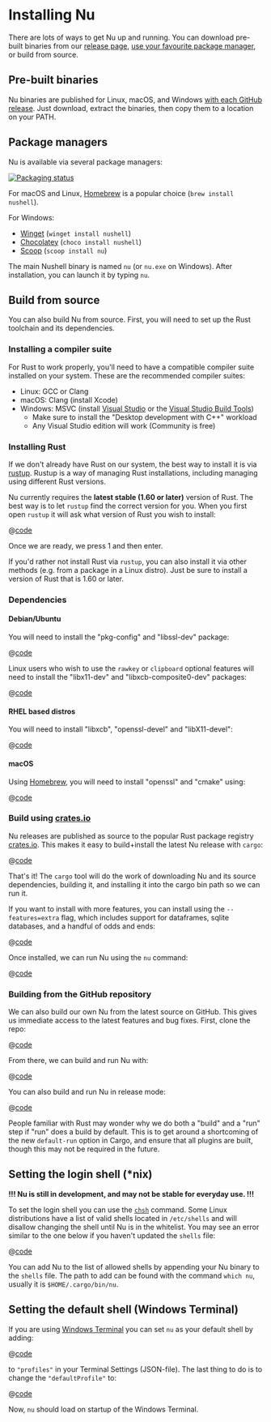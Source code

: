 # Installing Nu

There are lots of ways to get Nu up and running. You can download pre-built binaries from our [release page](https://github.com/nushell/nushell/releases), [use your favourite package manager](https://repology.org/project/nushell/versions), or build from source.

## Pre-built binaries

Nu binaries are published for Linux, macOS, and Windows [with each GitHub release](https://github.com/nushell/nushell/releases). Just download, extract the binaries, then copy them to a location on your PATH.

## Package managers

Nu is available via several package managers:

[![Packaging status](https://repology.org/badge/vertical-allrepos/nushell.svg)](https://repology.org/project/nushell/versions)

For macOS and Linux, [Homebrew](https://brew.sh/) is a popular choice (`brew install nushell`).

For Windows:

- [Winget](https://docs.microsoft.com/en-us/windows/package-manager/winget/) (`winget install nushell`)
- [Chocolatey](https://chocolatey.org/) (`choco install nushell`)
- [Scoop](https://scoop.sh/) (`scoop install nu`)

The main Nushell binary is named `nu` (or `nu.exe` on Windows). After installation, you can launch it by typing `nu`.

## Build from source

You can also build Nu from source. First, you will need to set up the Rust toolchain and its dependencies.

### Installing a compiler suite

For Rust to work properly, you'll need to have a compatible compiler suite installed on your system. These are the recommended compiler suites:

- Linux: GCC or Clang
- macOS: Clang (install Xcode)
- Windows: MSVC (install [Visual Studio](https://visualstudio.microsoft.com/vs/community/) or the [Visual Studio Build Tools](https://visualstudio.microsoft.com/downloads/#build-tools-for-visual-studio-2022))
  - Make sure to install the "Desktop development with C++" workload
  - Any Visual Studio edition will work (Community is free)

### Installing Rust

If we don't already have Rust on our system, the best way to install it is via [rustup](https://rustup.rs/). Rustup is a way of managing Rust installations, including managing using different Rust versions.

Nu currently requires the **latest stable (1.60 or later)** version of Rust. The best way is to let `rustup` find the correct version for you. When you first open `rustup` it will ask what version of Rust you wish to install:

@[code](@snippets/installation/rustup_choose_rust_version.sh)

Once we are ready, we press 1 and then enter.

If you'd rather not install Rust via `rustup`, you can also install it via other methods (e.g. from a package in a Linux distro). Just be sure to install a version of Rust that is 1.60 or later.

### Dependencies

#### Debian/Ubuntu

You will need to install the "pkg-config" and "libssl-dev" package:

@[code](@snippets/installation/install_pkg_config_libssl_dev.sh)

Linux users who wish to use the `rawkey` or `clipboard` optional features will need to install the "libx11-dev" and "libxcb-composite0-dev" packages:

@[code](@snippets/installation/use_rawkey_and_clipboard.sh)

#### RHEL based distros

You will need to install "libxcb", "openssl-devel" and "libX11-devel":

@[code](@snippets/installation/install_rhel_dependencies.sh)

#### macOS

Using [Homebrew](https://brew.sh/), you will need to install "openssl" and "cmake" using:

@[code](@snippets/installation/macos_deps.sh)

### Build using [crates.io](https://crates.io)

Nu releases are published as source to the popular Rust package registry [crates.io](https://crates.io/). This makes it easy to build+install the latest Nu release with `cargo`:

@[code](@snippets/installation/cargo_install_nu.sh)

That's it! The `cargo` tool will do the work of downloading Nu and its source dependencies, building it, and installing it into the cargo bin path so we can run it.

If you want to install with more features, you can install using the `--features=extra` flag, which includes support for dataframes, sqlite databases, and a handful of odds and ends:

@[code](@snippets/installation/cargo_install_nu_more_features.sh)

Once installed, we can run Nu using the `nu` command:

@[code](@snippets/installation/crates_run_nu.sh)

### Building from the GitHub repository

We can also build our own Nu from the latest source on GitHub. This gives us immediate access to the latest features and bug fixes. First, clone the repo:

@[code](@snippets/installation/git_clone_nu.sh)

From there, we can build and run Nu with:

@[code](@snippets/installation/build_nu_from_source.sh)

You can also build and run Nu in release mode:

@[code](@snippets/installation/build_nu_from_source_release.sh)

People familiar with Rust may wonder why we do both a "build" and a "run" step if "run" does a build by default. This is to get around a shortcoming of the new `default-run` option in Cargo, and ensure that all plugins are built, though this may not be required in the future.

## Setting the login shell (\*nix)

**!!! Nu is still in development, and may not be stable for everyday use. !!!**

To set the login shell you can use the [`chsh`](https://linux.die.net/man/1/chsh) command.
Some Linux distributions have a list of valid shells located in `/etc/shells` and will disallow changing the shell until Nu is in the whitelist. You may see an error similar to the one below if you haven't updated the `shells` file:

@[code](@snippets/installation/chsh_invalid_shell_error.sh)

You can add Nu to the list of allowed shells by appending your Nu binary to the `shells` file.
The path to add can be found with the command `which nu`, usually it is `$HOME/.cargo/bin/nu`.

## Setting the default shell (Windows Terminal)

If you are using [Windows Terminal](https://github.com/microsoft/terminal) you can set `nu` as your default shell by adding:

@[code](@snippets/installation/windows_terminal_default_shell.sh)

to `"profiles"` in your Terminal Settings (JSON-file). The last thing to do is to change the `"defaultProfile"` to:

@[code](@snippets/installation/windows_change_default_profile.sh)

Now, `nu` should load on startup of the Windows Terminal.
